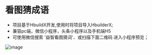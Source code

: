 #  看图猜成语
*  项目基于HbuildX开发,使用时将项目导入HbuilderX;
*  兼容pc端，微信小程序，头条小程序以及手机端H5
*  可使用微信搜索 '益智看图猜词'、或扫描下面二维码 进入小程序预览；

![image](https://github.com/fwrong/uniapp/static/images/idiom/wxCode.jpg)